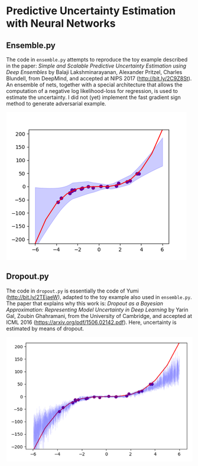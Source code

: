 # Predictive Uncertainty Estimation with Neural Networks

## Ensemble.py
The code in `ensemble.py` attempts to reproduce the toy example described in the paper:
_Simple and Scalable Predictive Uncertainty Estimation using Deep Ensembles_
by Balaji Lakshminarayanan, Alexander Pritzel, Charles Blundell, from DeepMind, and
accepted at NIPS 2017 (http://bit.ly/2C9Z8St). An ensemble of nets, together with a special architecture that allows the computation of a negative log likelihood-loss for regression, is used to estimate the uncertainty.
I did not (yet) implement the fast gradient sign method to generate adversarial example.

![Ensemble](ensemble.png)

## Dropout.py
The code in `dropout.py` is essentially the code of Yumi (http://bit.ly/2TEjaeW), adapted to the toy example also used in `ensemble.py`.
The paper that explains why this work is:
_Dropout as a Bayesian Approximation: Representing Model Uncertainty in Deep Learning_
by Yarin Gal, Zoubin Ghahramani, from the University of Cambridge, and accepted at
ICML 2016 (https://arxiv.org/pdf/1506.02142.pdf). Here, uncertainty is estimated by means of dropout.

![Dropout](dropout.png)


